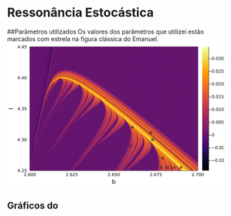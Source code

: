 # Ressonância Estocástica

##Parâmetros utilizados
Os valores dos parâmetros que utilizei estão marcados com estrela na figura clássica do Emanuel. 
![Parâmetros](https://github.com/joaovvflauzino/ressonanciaestocastica/blob/main/HR_graficos_portifolio_lyapunov.png)

## Gráficos do <R>
